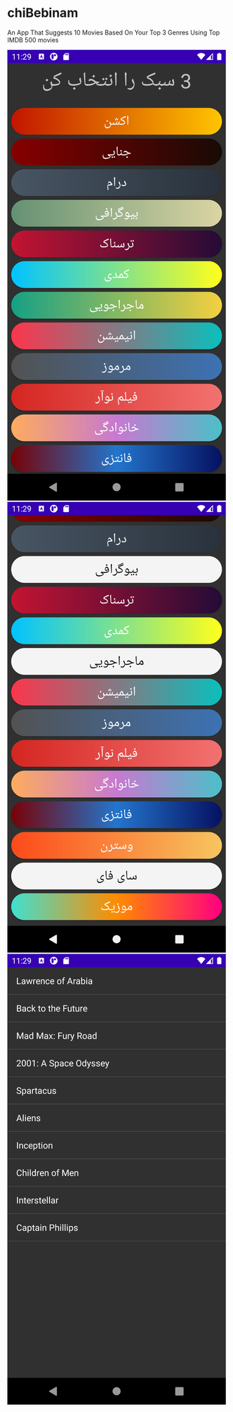# chiBebinam
An App That Suggests 10 Movies Based On Your Top 3 Genres Using Top IMDB 500 movies 




![alt text](https://github.com/masoudQashqaei/chiBebinam/blob/master/1.png)
![alt text](https://github.com/masoudQashqaei/chiBebinam/blob/master/2.png)
![alt text](https://github.com/masoudQashqaei/chiBebinam/blob/master/3.png)
